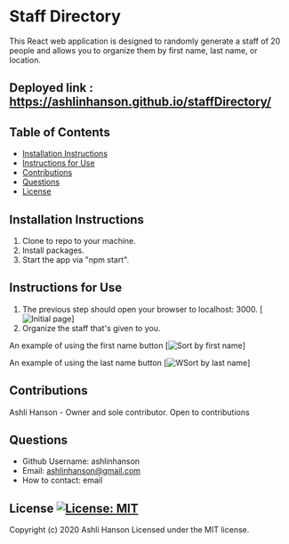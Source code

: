 # Staff Directory 
 This React web application is designed to randomly generate a staff of 20 people and allows you to organize them by first name, last name, or location.  
## Deployed link : https://ashlinhanson.github.io/staffDirectory/

 ## Table of Contents 
 * [Installation Instructions](#Installation-Instructions) 
 * [Instructions for Use](#Instructions-for-Use) 
 * [Contributions](#Contributions) 
 * [Questions](#Questions) 
 * [License](#License) 
 ## Installation Instructions 
 1. Clone to repo to your machine. 
 2. Install packages. 
 3. Start the app via "npm start". 
 ## Instructions for Use 
  1. The previous step should open your browser to localhost: 3000. 
  [![Initial page](./assets/images/initialopen.png)]
  2. Organize the staff that's given to you.

  An example of using the first name button
  [![Sort by first name](./assets/images/firstname.png)] 

  An example of using the last name button
  [![WSort by last name](./assets/images/lastname.png)]

 ## Contributions 
 Ashli Hanson - Owner and sole contributor. Open to contributions 
  
 ## Questions  
 * Github Username: ashlinhanson 
 * Email: ashlinhanson@gmail.com 
 * How to contact: email 
 ## License  [![License: MIT](https://img.shields.io/badge/License-MIT-yellow.svg)](https://opensource.org/licenses/MIT) 
 Copyright (c) 2020 Ashli Hanson Licensed under the MIT license.